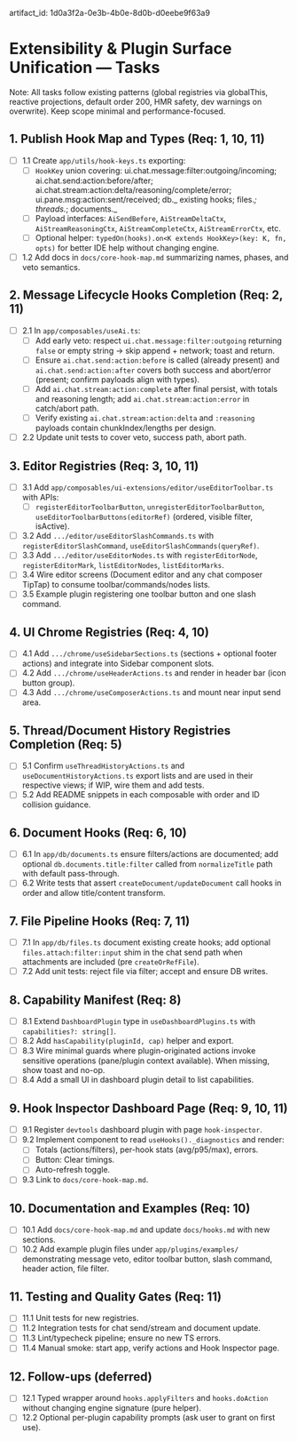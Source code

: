 artifact_id: 1d0a3f2a-0e3b-4b0e-8d0b-d0eebe9f63a9

# Extensibility & Plugin Surface Unification — Tasks

Note: All tasks follow existing patterns (global registries via globalThis, reactive projections, default order 200, HMR safety, dev warnings on overwrite). Keep scope minimal and performance-focused.

## 1. Publish Hook Map and Types (Req: 1, 10, 11)

-   [ ] 1.1 Create `app/utils/hook-keys.ts` exporting:
    -   [ ] `HookKey` union covering: ui.chat.message:filter:outgoing/incoming; ai.chat.send:action:before/after; ai.chat.stream:action:delta/reasoning/complete/error; ui.pane.msg:action:sent/received; db._ existing hooks; files._; threads._; documents._
    -   [ ] Payload interfaces: `AiSendBefore`, `AiStreamDeltaCtx`, `AiStreamReasoningCtx`, `AiStreamCompleteCtx`, `AiStreamErrorCtx`, etc.
    -   [ ] Optional helper: `typedOn(hooks).on<K extends HookKey>(key: K, fn, opts)` for better IDE help without changing engine.
-   [ ] 1.2 Add docs in `docs/core-hook-map.md` summarizing names, phases, and veto semantics.

## 2. Message Lifecycle Hooks Completion (Req: 2, 11)

-   [ ] 2.1 In `app/composables/useAi.ts`:
    -   [ ] Add early veto: respect `ui.chat.message:filter:outgoing` returning `false` or empty string → skip append + network; toast and return.
    -   [ ] Ensure `ai.chat.send:action:before` is called (already present) and `ai.chat.send:action:after` covers both success and abort/error (present; confirm payloads align with types).
    -   [ ] Add `ai.chat.stream:action:complete` after final persist, with totals and reasoning length; add `ai.chat.stream:action:error` in catch/abort path.
    -   [ ] Verify existing `ai.chat.stream:action:delta` and `:reasoning` payloads contain chunkIndex/lengths per design.
-   [ ] 2.2 Update unit tests to cover veto, success path, abort path.

## 3. Editor Registries (Req: 3, 10, 11)

-   [ ] 3.1 Add `app/composables/ui-extensions/editor/useEditorToolbar.ts` with APIs:
    -   [ ] `registerEditorToolbarButton`, `unregisterEditorToolbarButton`, `useEditorToolbarButtons(editorRef)` (ordered, visible filter, isActive).
-   [ ] 3.2 Add `.../editor/useEditorSlashCommands.ts` with `registerEditorSlashCommand`, `useEditorSlashCommands(queryRef)`.
-   [ ] 3.3 Add `.../editor/useEditorNodes.ts` with `registerEditorNode`, `registerEditorMark`, `listEditorNodes`, `listEditorMarks`.
-   [ ] 3.4 Wire editor screens (Document editor and any chat composer TipTap) to consume toolbar/commands/nodes lists.
-   [ ] 3.5 Example plugin registering one toolbar button and one slash command.

## 4. UI Chrome Registries (Req: 4, 10)

-   [ ] 4.1 Add `.../chrome/useSidebarSections.ts` (sections + optional footer actions) and integrate into Sidebar component slots.
-   [ ] 4.2 Add `.../chrome/useHeaderActions.ts` and render in header bar (icon button group).
-   [ ] 4.3 Add `.../chrome/useComposerActions.ts` and mount near input send area.

## 5. Thread/Document History Registries Completion (Req: 5)

-   [ ] 5.1 Confirm `useThreadHistoryActions.ts` and `useDocumentHistoryActions.ts` export lists and are used in their respective views; if WIP, wire them and add tests.
-   [ ] 5.2 Add README snippets in each composable with order and ID collision guidance.

## 6. Document Hooks (Req: 6, 10)

-   [ ] 6.1 In `app/db/documents.ts` ensure filters/actions are documented; add optional `db.documents.title:filter` called from `normalizeTitle` path with default pass-through.
-   [ ] 6.2 Write tests that assert `createDocument/updateDocument` call hooks in order and allow title/content transform.

## 7. File Pipeline Hooks (Req: 7, 11)

-   [ ] 7.1 In `app/db/files.ts` document existing create hooks; add optional `files.attach:filter:input` shim in the chat send path when attachments are included (pre `createOrRefFile`).
-   [ ] 7.2 Add unit tests: reject file via filter; accept and ensure DB writes.

## 8. Capability Manifest (Req: 8)

-   [ ] 8.1 Extend `DashboardPlugin` type in `useDashboardPlugins.ts` with `capabilities?: string[]`.
-   [ ] 8.2 Add `hasCapability(pluginId, cap)` helper and export.
-   [ ] 8.3 Wire minimal guards where plugin-originated actions invoke sensitive operations (pane/plugin context available). When missing, show toast and no-op.
-   [ ] 8.4 Add a small UI in dashboard plugin detail to list capabilities.

## 9. Hook Inspector Dashboard Page (Req: 9, 10, 11)

-   [ ] 9.1 Register `devtools` dashboard plugin with page `hook-inspector`.
-   [ ] 9.2 Implement component to read `useHooks()._diagnostics` and render:
    -   [ ] Totals (actions/filters), per-hook stats (avg/p95/max), errors.
    -   [ ] Button: Clear timings.
    -   [ ] Auto-refresh toggle.
-   [ ] 9.3 Link to `docs/core-hook-map.md`.

## 10. Documentation and Examples (Req: 10)

-   [ ] 10.1 Add `docs/core-hook-map.md` and update `docs/hooks.md` with new sections.
-   [ ] 10.2 Add example plugin files under `app/plugins/examples/` demonstrating message veto, editor toolbar button, slash command, header action, file filter.

## 11. Testing and Quality Gates (Req: 11)

-   [ ] 11.1 Unit tests for new registries.
-   [ ] 11.2 Integration tests for chat send/stream and document update.
-   [ ] 11.3 Lint/typecheck pipeline; ensure no new TS errors.
-   [ ] 11.4 Manual smoke: start app, verify actions and Hook Inspector page.

## 12. Follow-ups (deferred)

-   [ ] 12.1 Typed wrapper around `hooks.applyFilters` and `hooks.doAction` without changing engine signature (pure helper).
-   [ ] 12.2 Optional per-plugin capability prompts (ask user to grant on first use).
